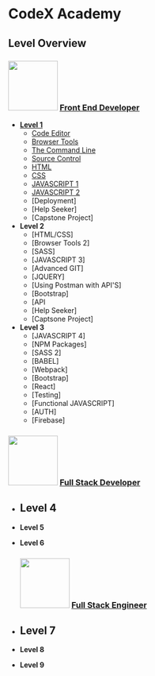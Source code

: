 # CodeX Academy

## Level Overview

### [<img src="https://www.codex.academy/img/badges/fed-master.png" width="100" height="100">](https://github.com/CodeX-Academy-Official/badges/blob/d80b4f34b1bc314844171855910e2a6774e59666/_level_categories/fed.md) [Front End Developer](https://github.com/CodeX-Academy-Official/badges/blob/d80b4f34b1bc314844171855910e2a6774e59666/_level_categories/fed.md)

- [**Level 1**](https://github.com/CodeX-Academy-Official/badges/blob/d80b4f34b1bc314844171855910e2a6774e59666/_levels/level-1.md)
  - [Code Editor](https://github.com/CodeX-Academy-Official/badges/blob/724d6fcc6b9a4411508752d33ce6bdcfa26b8a69/tools/vscode.md)
  - [Browser Tools](https://github.com/CodeX-Academy-Official/badges/blob/d80b4f34b1bc314844171855910e2a6774e59666/tools/chrome1.md)
  - [The Command Line](https://github.com/CodeX-Academy-Official/badges/blob/d80b4f34b1bc314844171855910e2a6774e59666/tools/terminal1.md)
  - [Source Control](https://github.com/CodeX-Academy-Official/badges/blob/d80b4f34b1bc314844171855910e2a6774e59666/tools/git1.md)
  - [HTML](https://github.com/CodeX-Academy-Official/badges/blob/18123d2e779e7bf2132d26bac111e0bfb8120a05/languages/html1.md)
  - [CSS](https://github.com/CodeX-Academy-Official/badges/blob/18123d2e779e7bf2132d26bac111e0bfb8120a05/languages/css1.md)
  - [JAVASCRIPT 1](https://github.com/CodeX-Academy-Official/badges/blob/99e8cd23d465f90a544953ef84b1867cf18b4a75/languages/javascript1.md)
  - [JAVASCRIPT 2](./languages/javascript2.md)
  - [Deployment]
  - [Help Seeker]
  - [Capstone Project]
- **Level 2**
  - [HTML/CSS]
  - [Browser Tools 2]
  - [SASS]
  - [JAVASCRIPT 3]
  - [Advanced GIT]
  - [JQUERY]
  - [Using Postman with API'S]
  - [Bootstrap]
  - [API
  - [Help Seeker]
  - [Captsone Project]
- **Level 3**
  - [JAVASCRIPT 4]
  - [NPM Packages]
  - [SASS 2]
  - [BABEL]
  - [Webpack]
  - [Bootstrap]
  - [React]
  - [Testing]
  - [Functional JAVASCRIPT]
  - [AUTH]
  - [Firebase]

### [<img src="https://www.codex.academy/img/badges/fsd-master.png" width="100" height="100">](https://github.com/CodeX-Academy-Official/badges/blob/d80b4f34b1bc314844171855910e2a6774e59666/_level_categories/fed.md) [Full Stack Developer](https://github.com/CodeX-Academy-Official/badges/blob/d80b4f34b1bc314844171855910e2a6774e59666/_level_categories/fed.md)

- **Level 4**
  -
- **Level 5**
- **Level 6**

  ### [<img src="https://www.codex.academy/img/badges/fse-master.png" width="100" height="100">](https://github.com/CodeX-Academy-Official/badges/blob/d80b4f34b1bc314844171855910e2a6774e59666/_level_categories/fed.md) [Full Stack Engineer](https://github.com/CodeX-Academy-Official/badges/blob/d80b4f34b1bc314844171855910e2a6774e59666/_level_categories/fed.md)

- **Level 7**
  -
- **Level 8**
- **Level 9**

</img>
